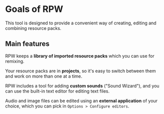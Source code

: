 # Goals of RPW

This tool is designed to provide a convenient way of creating, editing and 
combining resource packs.

## Main features

RPW keeps a **library of imported resource packs** which you can use for 
remixing.

Your resource packs are in **projects**, so it's easy to switch between them 
and work on more than one at a time.

RPW includes a tool for adding **custom sounds** ("Sound Wizard"), and you can 
use the built-in text editor for editing text files.

Audio and image files can be edited using an **external application** of your 
choice, which you can pick in `Options > Configure editors`.
